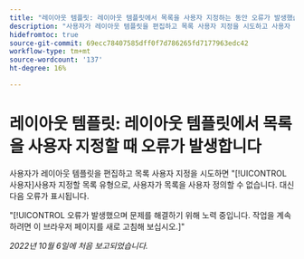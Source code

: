 ```yaml
---
title: "레이아웃 템플릿: 레이아웃 템플릿에서 목록을 사용자 지정하는 동안 오류가 발생했습니다."
description: "사용자가 레이아웃 템플릿을 편집하고 목록 사용자 지정을 시도하고 사용자 지정할 목록 유형으로 사용자를 선택하면 목록을 사용자 정의할 수 없습니다. 대신 오류 발생 이 표시되고 Adobe에서는 문제를 해결하기 위해 노력하고 있습니다. 작업을 계속하려면 이 브라우저 페이지를 새로 고치십시오."
hidefromtoc: true
source-git-commit: 69ecc78407585dff0f7d786265fd7177963edc42
workflow-type: tm+mt
source-wordcount: '137'
ht-degree: 16%

---
```



# 레이아웃 템플릿: 레이아웃 템플릿에서 목록을 사용자 지정할 때 오류가 발생합니다

사용자가 레이아웃 템플릿을 편집하고 목록 사용자 지정을 시도하면 &quot;[!UICONTROL 사용자]사용자 지정할 목록 유형으로, 사용자가 목록을 사용자 정의할 수 없습니다. 대신 다음 오류가 표시됩니다.

&quot;[!UICONTROL 오류가 발생했으며 문제를 해결하기 위해 노력 중입니다. 작업을 계속하려면 이 브라우저 페이지를 새로 고침해 보십시오.]&quot;

_2022년 10월 6일에 처음 보고되었습니다._


